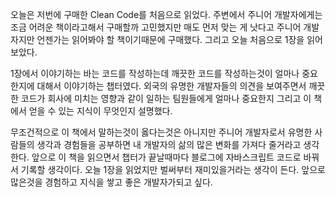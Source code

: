 오늘은 저번에 구매한 Clean Code를 처음으로 읽었다. 주변에서 주니어 개발자에게는 조금 어려운 책이라고해서 구매할까 고민했지만 매도 먼저 맞는 게 낫다고 주니어 개발자지만 언젠가는 읽어봐야 할 책이기때문에 구매했다. 그리고 오늘 처음으로 1장을 읽어보았다.  

1장에서 이야기하는 바는 코드를 작성하는데 깨끗한 코드를 작성하는것이 얼마나 중요한지에 대해서 이야기하는 챕터였다. 외국의 유명한 개발자들의 의견을 보여주면서 깨끗한 코드가 회사에 미치는 영향과 같이 일하는 팀원들에게 얼마나 중요한지 그리고 이 책에서 얻을 수 있는 지식이 무엇인지 설명했다.  

무조건적으로 이 책에서 말하는것이 옳다는것은 아니지만 주니어 개발자로서 유명한 사람들의 생각과 경험들을 공부하면 내 개발자의 삶의 많은 변화를 가져다 줄거라고 생각한다. 앞으로 이 책을 읽으면서 챕터가 끝날때마다 블로그에 자바스크립트 코드로 바꿔서 기록할 생각이다. 오늘 1장을 읽었지만 벌써부터 재미있을거라는 생각이 든다. 앞으로 많은것을 경험하고 지식을 쌓고 좋은 개발자가되고 싶다.